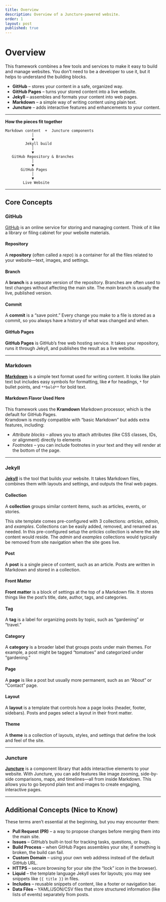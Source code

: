 ```yaml
---
title: Overview
description: Overview of a Juncture-powered website.
order: 1
layout: post
published: true
---
```


# Overview

This framework combines a few tools and services to make it easy to build and manage websites. You don’t need to be a developer to use it, but it helps to understand the building blocks.  

- **GitHub** – stores your content in a safe, organized way.  
- **GitHub Pages** – turns your stored content into a live website.  
- **Jekyll** – assembles and formats your content into web pages.  
- **Markdown** – a simple way of writing content using plain text.  
- **Juncture** – adds interactive features and enhancements to your content.  

---

**How the pieces fit together**

    Markdown content  +  Juncture components
                │
                ▼
             Jekyll build
                │
                ▼
       GitHub Repository & Branches
                │
                ▼
           GitHub Pages
                │
                ▼
            Live Website

---

## Core Concepts

### GitHub

[GitHub](https://github.com/) is an online service for storing and managing content. Think of it like a library or filing cabinet for your website materials.  

#### Repository
A **repository** (often called a *repo*) is a container for all the files related to your website—text, images, and settings.  

#### Branch
A **branch** is a separate version of the repository. Branches are often used to test changes without affecting the main site. The *main* branch is usually the live, published version.  

#### Commit
A **commit** is a “save point.” Every change you make to a file is stored as a commit, so you always have a history of what was changed and when.  

#### GitHub Pages
**GitHub Pages** is GitHub’s free web hosting service. It takes your repository, runs it through Jekyll, and publishes the result as a live website.  

---

### Markdown

**[Markdown](https://www.markdownguide.org/)** is a simple text format used for writing content. It looks like plain text but includes easy symbols for formatting, like `#` for headings, `*` for bullet points, and `**bold**` for bold text.  

#### Markdown Flavor Used Here

This framework uses the **Kramdown** Markdown processor, which is the default for GitHub Pages.  
Kramdown is mostly compatible with “basic Markdown” but adds extra features, including:  

- *Attribute blocks* – allows you to attach attributes (like CSS classes, IDs, or alignment) directly to elements
- *Footnotes* – you can include footnotes in your text and they will render at the bottom of the page.
---

### Jekyll

**[Jekyll](https://jekyllrb.com/)** is the tool that builds your website. It takes Markdown files, combines them with layouts and settings, and outputs the final web pages.  

#### Collection
A **collection** groups similar content items, such as articles, events, or stories.  

This site template comes pre-configured with 3 collections: *articles*, *admin*, and *examples*.  Collections can be easily added, removed, and renamed as needed.  In this pre-configured setup the *articles* collection is where the site content would reside.  The *admin* and *examples* collections would typically be removed from site navigation when the site goes live.

#### Post
A **post** is a single piece of content, such as an article. Posts are written in Markdown and stored in a collection.  

#### Front Matter
**Front matter** is a block of settings at the top of a Markdown file. It stores things like the post’s title, date, author, tags, and categories.  

#### Tag
A **tag** is a label for organizing posts by topic, such as “gardening” or “travel.”  

#### Category
A **category** is a broader label that groups posts under main themes. For example, a post might be tagged “tomatoes” and categorized under “gardening.”  

#### Page
A **page** is like a post but usually more permanent, such as an “About” or “Contact” page.  

#### Layout
A **layout** is a template that controls how a page looks (header, footer, sidebars). Posts and pages select a layout in their front matter.  

#### Theme
A **theme** is a collection of layouts, styles, and settings that define the look and feel of the site.  

---

### Juncture

**[Juncture](www.juncture-digital.io)** is a component library that adds interactive elements to your website. With Juncture, you can add features like image zooming, side-by-side comparisons, maps, and timelines—all from inside Markdown. This allows you to go beyond plain text and images to create engaging, interactive pages.  

---

## Additional Concepts (Nice to Know)

These terms aren’t essential at the beginning, but you may encounter them:  

- **Pull Request (PR)** – a way to propose changes before merging them into the main site.  
- **Issues** – GitHub’s built-in tool for tracking tasks, questions, or bugs.  
- **Build Process** – when GitHub Pages assembles your site; if something is broken, the build can fail.  
- **Custom Domain** – using your own web address instead of the default GitHub URL.  
- **HTTPS** – secure browsing for your site (the “lock” icon in the browser).  
- **Liquid** – the template language Jekyll uses for layouts; you may see snippets like `{{ title }}` in files.  
- **Includes** – reusable snippets of content, like a footer or navigation bar.  
- **Data Files** – YAML/JSON/CSV files that store structured information (like lists of events) separately from posts.  

